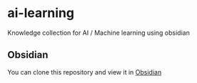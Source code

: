 # ai-learning
Knowledge collection for AI / Machine learning using obsidian

## Obsidian
You can clone this repository and view it in [Obsidian](https://obsidian.md)
